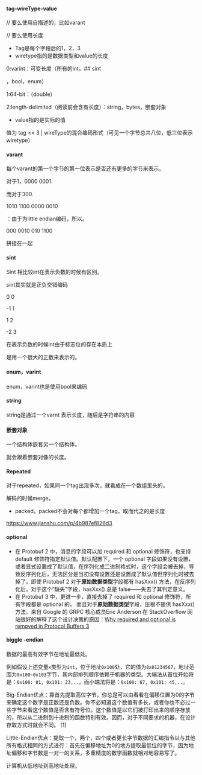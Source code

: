 #### tag-wireType-value

// 要么使用自描述的，比如varant

// 要么使用长度



- Tag是每个字段后的1，2，3
- wiretype指的是数据类型和value的长度

0:varint：可变长度（所有的int，## sint

，bool，enum）

1:64-bit：（double）

2:length-delimited（阅读前会含有长度）：string，bytes，嵌套对象

- value指的是实际的值





值为 tag << 3 | wireType的混合编码形式（可见一个字节总共八位，低三位表示wiretype）

#### varant

每个varant的第一个字节的第一位表示是否还有更多的字节来表示。

对于1，0000 0001.

而对于300.

1010 1100 0000 0010

：由于为little endian编码，所以。

000 0010    010 1100

拼接在一起

#### sint

Sint 相比较int在表示负数的时候有区别。

sint其实就是正负交错编码

0 0

-1 1

1 2

-2 3

在表示负数的时候int由于标志位的存在本质上

是用一个很大的正数来表示的。

#### enum，varint

enum，varint也是使用bool来编码

#### string

string是通过一个varnt 表示长度，随后是字符串的内容

#### 嵌套对象

一个结构体嵌套另一个结构体。

就会跟着嵌套对像的长度。

#### Repeated

对于repeated，如果同一个tag出现多次，就看成在一个数组里头的。

解码的时候merge。

- packed，packed不会对每个都增加一个tag，取而代之的是长度



https://www.jianshu.com/p/4b987ef826d3

#### optional

- 在 Protobuf 2 中，消息的字段可以加 required 和 optional 修饰符，也支持 default 修饰符指定默认值。默认配置下，一个 optional 字段如果没有设置，或者显式设置成了默认值，在序列化成二进制格式时，这个字段会被去掉，导致反序列化后，无法区分是当初没有设置还是设置成了默认值但序列化时被去掉了，即使 Protobuf 2 对于**原始数据类型**字段都有 hasXxx() 方法，在反序列化后，对于这个“缺失”字段，hasXxx() 总是 false——失去了其判定意义。
- 在 Protobuf 3 中，更进一步，直接去掉了 required 和 optional 修饰符，所有字段都是 optional 的， 而且对于**原始数据类型**字段，压根不提供 hasXxx() 方法。来自 Google 的 GRPC 核心成员Eric Anderson 在 StackOverflow 网站很好的解释了这个设计决策的原因：[Why required and optional is removed in Protocol Buffers 3](https://link.zhihu.com/?target=https%3A//stackoverflow.com/questions/31801257/why-required-and-optional-is-removed-in-protocol-buffers-3)

#### biggle -endian

数据的最高有效字节在地址最低处。



例如假设上述变量`x`类型为`int`，位于地址`0x100`处，它的值为`0x01234567`，地址范围为`0x100~0x103`字节，其内部排列顺序依赖于机器的类型。大端法从首位开始将是：`0x100: 01, 0x101: 23,..`。而小端法将是：`0x100: 67, 0x101: 45,..`。



Big-Endian优点：靠首先提取高位字节，你总是可以由看看在偏移位置为0的字节来确定这个数字是正数还是负数。你不必知道这个数值有多长，或者你也不必过一些字节来看这个数值是否含有符号位。这个数值是以它们被打印出来的顺序存放的，所以从二进制到十进制的函数特别有效。因而，对于不同要求的机器，在设计存取方式时就会不同。 [1] 



Little-Endian优点：提取一个，两个，四个或者更长字节数据的汇编指令以与其他所有格式相同的方式进行：首先在偏移地址为0的地方提取最低位的字节，因为地址偏移和字节数是一对一的关系，多重精度的数学函数就相对地容易写了。

计算机从低地址到高地址处理。